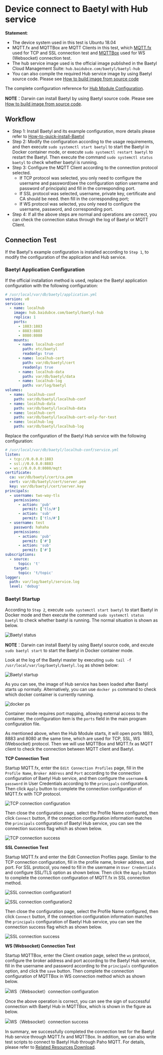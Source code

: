# Device connect to Baetyl with Hub service

**Statement**:

- The device system used in this test is Ubuntu 18.04
- MQTT.fx and MQTTBox are MQTT Clients in this test, which [MQTT.fx](../Resources.md) used for TCP and SSL connection test and [MQTTBox](../Resources.md) used for WS (Websocket) connection test.
- The hub service image used is the official image published in the Baetyl Cloud Management Suite: `hub.baidubce.com/baetyl/baetyl-hub`
- You can also compile the required Hub service image by using Baetyl source code. Please see [How to build image from source code](../install/Build-from-Source.md)

The complete configuration reference for [Hub Module Configuration](./Config-interpretation.md).

**NOTE**：Darwin can install Baetyl by using Baetyl source code. Please see [How to build image from source code](../install/Build-from-Source.md).

## Workflow

- Step 1: Install Baetyl and its example configuration, more details please refer to [How-to-quick-install-Baetyl](../install/Quick-Install.md)
- Step 2: Modify the configuration according to the usage requirements, and then execute `sudo systemctl start baetyl` to start the Baetyl in Docker container mode, or execute `sudo systemctl restart baetyl` to restart the Baetyl. Then execute the command `sudo systemctl status baetyl` to check whether baetyl is running.
- Step 3: Configure the MQTT Client according to the connection protocol selected.
  - If TCP protocol was selected, you only need to configure the username and password(see the configuration option username and password of principals) and fill in the corresponding port.
  - If SSL protocol was selected, username, private key, certificate and CA should be need. then fill in the corresponding port;
  - If WS protocol was selected, you only need to configure the username, password, and corresponding port.
- Step 4: If all the above steps are normal and operations are correct, you can check the connection status through the log of Baetyl or MQTT Client.

## Connection Test

If the Baetyl's example configuration is installed according to `Step 1`, to modify the configuration of the application and Hub service.

### Baetyl Application Configuration

If the official installation method is used, replace the Baetyl application configuration with the following configuration:

```yaml
# /usr/local/var/db/baetyl/application.yml
version: v0
services:
  - name: localhub
    image: hub.baidubce.com/baetyl/baetyl-hub
    replica: 1
    ports:
      - 1883:1883
      - 8883:8883
      - 8080:8080
    mounts:
      - name: localhub-conf
        path: etc/baetyl
        readonly: true
      - name: localhub-cert
        path: var/db/baetyl/cert
        readonly: true
      - name: localhub-data
        path: var/db/baetyl/data
      - name: localhub-log
        path: var/log/baetyl
volumes:
  - name: localhub-conf
    path: var/db/baetyl/localhub-conf
  - name: localhub-data
    path: var/db/baetyl/localhub-data
  - name: localhub-cert
    path: var/db/baetyl/localhub-cert-only-for-test
  - name: localhub-log
    path: var/db/baetyl/localhub-log
```

Replace the configuration of the Baetyl Hub service with the following configuration:

```yaml
# /usr/local/var/db/baetyl/localhub-conf/service.yml
listen:
  - tcp://0.0.0.0:1883
  - ssl://0.0.0.0:8883
  - ws://0.0.0.0:8080/mqtt
certificate:
  ca: var/db/baetyl/cert/ca.pem
  cert: var/db/baetyl/cert/server.pem
  key: var/db/baetyl/cert/server.key
principals:
  - username: two-way-tls
    permissions:
      - action: 'pub'
        permit: ['tls/#']
      - action: 'sub'
        permit: ['tls/#']
  - username: test
    password: hahaha
    permissions:
      - action: 'pub'
        permit: ['#']
      - action: 'sub'
        permit: ['#']
subscriptions:
  - source:
      topic: 't'
    target:
      topic: 't/topic'
logger:
  path: var/log/baetyl/service.log
  level: 'debug'
```

### Baetyl Startup

According to `Step 2`, execute `sudo systemctl start baetyl` to start Baetyl in Docker mode and then execute the command `sudo systemctl status baetyl` to check whether baetyl is running. The normal situation is shown as below.

![Baetyl status](../images/install/systemctl-status.png)

**NOTE**：Darwin can install Baetyl by using Baetyl source code, and excute `sudo baetyl start` to start the Baetyl in Docker container mode.

Look at the log of the Baetyl master by executing `sudo tail -f /usr/local/var/log/baetyl/baetyl.log` as shown below:

![Baetyl startup](../images/guides/connect/master-start-log.png)

As you can see, the image of Hub service has been loaded after Baetyl starts up normally. Alternatively, you can use `docker ps` command to check which docker container is currently running.

![docker ps](../images/guides/connect/docker-ps.png)

Container mode requires port mapping, allowing external access to the container, the configuration item is the `ports` field in the main program configuration file.

As mentioned above, when the Hub Module starts, it will open ports 1883, 8883 and 8080 at the same time, which are used for TCP, SSL, WS (Websocket) protocol. Then we will use MQTTBox and MQTT.fx as MQTT client to check the connection between MQTT client and Baetyl.

**TCP Connection Test**

Startup MQTT.fx, enter the `Edit Connection Profiles` page, fill in the `Profile Name`, `Broker Address` and `Port` according to the connection configuration of Baetyl Hub service, and then configure the `username` & `password` in User Credentials according to the `principals` configuration. Then click `Apply` button to complete the connection configuration of MQTT.fx with TCP protocol.

![TCP connection configuration](../images/guides/connect/mqttbox-tcp-connect-config.png)

Then close the configuration page, select the Profile Name configured, then click `Connect` button, if the connection configuration information matches the `principals` configuration of Baetyl Hub service, you can see the connection success flag which as shown below.

![TCP connection success](../images/guides/connect/mqttbox-tcp-connect-success.png)

**SSL Connection Test**

Startup MQTT.fx and enter the Edit Connection Profiles page. Similar to the TCP connection configuration, fill in the profile name, broker address, and port. For SSL protocol, you need to fill in the username in `User Credentials` and configure SSL/TLS option as shown below. Then click the `Apply` button to complete the connection configuration of MQTT.fx in SSL connection method.

![SSL connection configuration1](../images/guides/connect/mqttbox-ssl-connect-config1.png)

![SSL connection configuration2](../images/guides/connect/mqttbox-ssl-connect-config2.png)

Then close the configuration page, select the Profile Name configured, then click `Connect` button, if the connection configuration information matches the `principals` configuration of Baetyl Hub service, you can see the connection success flag which as shown below.

![SSL connection success](../images/guides/connect/mqttbox-ssl-connect-success.png)

**WS (Websocket) Connection Test**

Startup MQTTBox, enter the Client creation page, select the `ws` protocol, configure the broker address and port according to the Baetyl Hub service, fill in the username and password according to the `principals` configuration option, and click the `save` button. Then complete the connection configuration of MQTTBox in WS connection method which as shown below.

![WS（Websocket）connection configuration](../images/guides/connect/mqttbox-ws-connect-config.png)

Once the above operation is correct, you can see the sign of successful connection with Baetyl Hub in MQTTBox, which is shown in the figure as below.

![WS（Websocket）connection success](../images/guides/connect/mqttbox-ws-connect-success.png)

In summary, we successfully completed the connection test for the Baetyl Hub service through MQTT.fx and MQTTBox. In addition, we can also write test scripts to connect to Baetyl Hub through Paho MQTT. For details, please refer to [Related Resources Download](../Resources.md).
